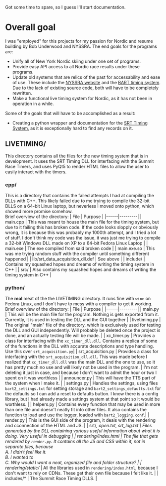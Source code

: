 Got some time to spare, so I guess I'll start documentation.  
# Overall goal
I was "employed" for this projects for my passion for Nordic and resume building by Bob Underwood and NYSSRA.
The end goals for the programs are:
 - Unify all of New York Nordic skiing under one set of programs.
 - Provide easy API access to all Nordic race results under these programs.
 - Update old systems that are relics of the past for accessability and ease of use.  These include the [NYSSRA website](https://nyssranordic.org/) and the [BART timing system](https://barttiming.com/).  Due to the lack of existing source code, both will have to be completely rewritten.
 - Make a functional live timing system for Nordic, as it has not been in operation in a while.

Some of the goals that will have to be accomplished as a result:
 - Creating a python wrapper and documentation for the [SRT Timing System](http://summittiming.com/), as it is exceptionally hard to find any records on it.

## LIVETIMING/
This directory contains all the files for the new timing system that is in development.  It uses the SRT Timing DLL for interfacing with the Summit Race Timers, and uses PyQt5 to render HTML files to allow the user to easily interact with the timers. 
### cpp/
This is a directory that contains the failed attempts I had at compiling the DLLs with C++.  This likely failed due to me trying to compile the 32-bit DLLS on a 64-bit Linux laptop, but neverless I moved onto python, which showed more promise somehow.  
Brief overview of the directory:
| File | Purpose |
|------|---------|
| main.cpp | This was meant to house the main file for the timing system, but due to it failing this has broken code.  If the code looks slopply or obviously wrong, it is because this was probably my 1000th attempt, and I tried a lot of stuff.  I don't think my code was the issue, it was just me trying to compile a 32-bit Windows DLL made on XP to a 64-bit Fedora Linux Laptop |
| main.exe | The exe compiled from said broken code |
| main.exe.so | This was me trying random stuff with the compiler until something different happened |
| lib/srt_data_acquisition_dll.def | See above |
| include/ | Contains my squashed hopes and dreams of writing the timing system in C++ |
| src/ | Also contains my squashed hopes and dreams of writing the timing system in C++ | 
### python/
The **real** meat of the the LIVETIMING directory.  It runs fine with `wine` on Fedora Linux, and I don't have to mess with a compiler to get it working. 
Brief overview of the directory:
| File | Purpose |
|------|---------|
| main.py | This will be the main file for the program.  Nothing is gets exported from it.  Currently, it is used in testing the DLL and the GUI together |
| livetiming.py | The original "main" file of the directory, which is exclusively used for testing the DLL and GUI independently.  Will probably be deleted once the project is done, and an actually testing file will be made. |
| xc_timer.py | Provides a class for interfacing with the `xc_timer_dll.dll`.  Contains a replica of some of the functions in the DLL with accurate descriptions and type handling. Use this over `srt_acquisition.py`|
| srt_acquisition.py | Provides a class for interfacing with the `srt_acquisition_dll.dll`.  This was made before I realized that `xc_timer_dll.dll` was the main DLL and the one to use, so it has pretty much no use and will likely not be used in the program. | I'm not deleting it just in case, and because I don't want to admit the hour or two I spent on it was worthless |
| announcer.py | This will have the TTS part of the system when I make it. |
| settings.py | Handles the settings, using files `bart2_settings.txt` for setting storage and `bart2_settings_defaults.txt` for the defaults so I can add a reset to defaults button.  I know there is a config library, but I had already made a settings system at that point so it would be worthless. |
| helpers.py | Contains every function that may be used in more than one file and doesn't neatly fit into other files. It also contains the function to load and use the logger, loaded with `bart2_logging.conf`.|
| render.py | This is the GUI side of the program, it deals with the rendering and cconnection of the HTML and JS. |
| srt/*, open.txt, srt_log.txt |  Files generated by the DLL containing various useful information about what it is doing.  Very useful in debugging |
| rendering/index.html | The file that gets rendered by `render.py`.  It contains all the JS and CSS within it, not in separate files, because <br>A. I didn't feel like it.  <br> B. I wanted to <br> C. Why would I want a neat, organized file and folder structure?  |
| rendering/static/* | All the libraries used in `rendering/index.html`, because I don't want to rely on CDNs.  These get their own file because I felt like it. | 
| includes/* | The Summit Race Timing DLLS. |
